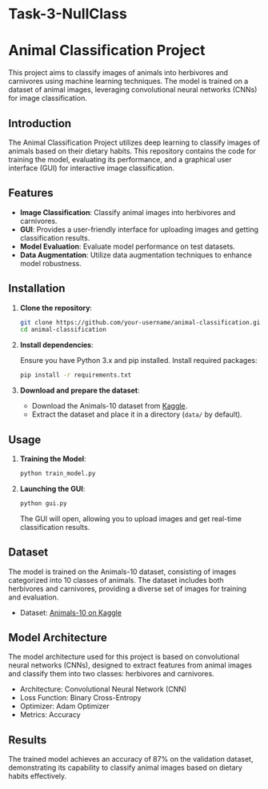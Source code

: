 # Task-3-NullClass

# Animal Classification Project

This project aims to classify images of animals into herbivores and carnivores using machine learning techniques. The model is trained on a dataset of animal images, leveraging convolutional neural networks (CNNs) for image classification.


## Introduction

The Animal Classification Project utilizes deep learning to classify images of animals based on their dietary habits. This repository contains the code for training the model, evaluating its performance, and a graphical user interface (GUI) for interactive image classification.

## Features

- **Image Classification**: Classify animal images into herbivores and carnivores.
- **GUI**: Provides a user-friendly interface for uploading images and getting classification results.
- **Model Evaluation**: Evaluate model performance on test datasets.
- **Data Augmentation**: Utilize data augmentation techniques to enhance model robustness.

## Installation

1. **Clone the repository**:

   ```bash
   git clone https://github.com/your-username/animal-classification.git
   cd animal-classification
   ```

2. **Install dependencies**:

   Ensure you have Python 3.x and pip installed. Install required packages:

   ```bash
   pip install -r requirements.txt
   ```

3. **Download and prepare the dataset**:

   - Download the Animals-10 dataset from [Kaggle](https://www.kaggle.com/datasets/alessiocorrado99/animals10).
   - Extract the dataset and place it in a directory (`data/` by default).

## Usage

1. **Training the Model**:

   ```bash
   python train_model.py
   ```

2. **Launching the GUI**:

   ```bash
   python gui.py
   ```

   The GUI will open, allowing you to upload images and get real-time classification results.

## Dataset

The model is trained on the Animals-10 dataset, consisting of images categorized into 10 classes of animals. The dataset includes both herbivores and carnivores, providing a diverse set of images for training and evaluation.

- Dataset: [Animals-10 on Kaggle](https://www.kaggle.com/datasets/alessiocorrado99/animals10)

## Model Architecture

The model architecture used for this project is based on convolutional neural networks (CNNs), designed to extract features from animal images and classify them into two classes: herbivores and carnivores.

- Architecture: Convolutional Neural Network (CNN)
- Loss Function: Binary Cross-Entropy
- Optimizer: Adam Optimizer
- Metrics: Accuracy

## Results

The trained model achieves an accuracy of 87% on the validation dataset, demonstrating its capability to classify animal images based on dietary habits effectively.

